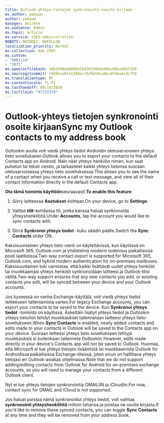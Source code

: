 ```yaml
---
title: Outlook-yhteys tietojen synkronointi osoite kirjaan
ms.author: pebaum
author: pebaum
manager: mnirkhe
ms.audience: Admin
ms.topic: article
ms.service: o365-administration
ROBOTS: NOINDEX, NOFOLLOW
localization_priority: Normal
ms.collection: Adm_O365
ms.custom:
- "9001114"
- "3075"
ms.openlocfilehash: 3dbdfd0e6686042bd30330b4e00bc082a9655160
ms.sourcegitcommit: c6692ce0fa1358ec3529e59ca0ecdfdea4cdc759
ms.translationtype: MT
ms.contentlocale: fi-FI
ms.lasthandoff: 09/14/2020
ms.locfileid: "47737374"
---
```

# <a name="sync-my-outlook-contacts-to-my-address-book"></a><span data-ttu-id="0f462-102">Outlook-yhteys tietojen synkronointi osoite kirjaan</span><span class="sxs-lookup"><span data-stu-id="0f462-102">Sync my Outlook contacts to my address book</span></span>

<span data-ttu-id="0f462-103">Outlookin avulla voit viedä yhteys tiedot Androidin oletusarvoiseen yhteys tieto sovellukseen.</span><span class="sxs-lookup"><span data-stu-id="0f462-103">Outlook allows you to export your contacts to the default Contacts app on Android.</span></span> <span data-ttu-id="0f462-104">Näin näet yhteys henkilön nimen, kun saat puhelun tai teksti viestin, ja tarkastelet kaikki yhteys tietonsa suoraan oletusarvoisessa yhteys tieto sovelluksessa.</span><span class="sxs-lookup"><span data-stu-id="0f462-104">This allows you to see the name of a contact when you receive a call or text message, and view all of their contact information directly in the default Contacts app.</span></span>
 
<span data-ttu-id="0f462-105">**Ota tämä toiminto käyttöön**seuraavasti:</span><span class="sxs-lookup"><span data-stu-id="0f462-105">**To enable this feature**:</span></span>
 
1. <span data-ttu-id="0f462-106">Siirry laitteessa **Asetukset**-kohtaan.</span><span class="sxs-lookup"><span data-stu-id="0f462-106">On your device, go to **Settings**.</span></span>

2. <span data-ttu-id="0f462-107">Valitse **tilit**-kohdassa tili, jonka kanssa haluat synkronoida yhteyshenkilöitä.</span><span class="sxs-lookup"><span data-stu-id="0f462-107">Under **Accounts**, tap the account you would like to sync contacts with.</span></span>

3. <span data-ttu-id="0f462-108">Siirrä **Synkronoi yhteys tiedot** -liuku säädin päälle.</span><span class="sxs-lookup"><span data-stu-id="0f462-108">Switch the **Sync Contacts** slider ON.</span></span>
 
<span data-ttu-id="0f462-109">Kaksisuuntainen yhteys tieto vienti on käytettävissä, kun käytössä on Microsoft 365, Outlook.com ja yhdistelmä moderni todennus paikallisissa posti laatikoissa.</span><span class="sxs-lookup"><span data-stu-id="0f462-109">Two-way contact export is supported for Microsoft 365, Outlook.com, and hybrid modern authentication for on-premises mailboxes.</span></span> <span data-ttu-id="0f462-110">Kaksisuuntainen tuki varmistaa, että kaikki lisättävät uudet yhteys henkilöt tai muokkaamasi yhteys henkilöt synkronoidaan laitteesi ja Outlook-tilisi välillä.</span><span class="sxs-lookup"><span data-stu-id="0f462-110">Two-way support ensures that any new contacts you add, or existing contacts you edit, will be synced between your device and your Outlook accounts.</span></span>
 
<span data-ttu-id="0f462-111">Jos kyseessä on vanha Exchange-käyttäjä, voit viedä yhteys tiedot laitteeseen tallentamista varten.</span><span class="sxs-lookup"><span data-stu-id="0f462-111">For legacy Exchange accounts, you can export your contacts to be saved to the device.</span></span> <span data-ttu-id="0f462-112">Kun **Synkronoi yhteys tiedot** -toiminto on käytössä, Äskettäin lisätyt yhteys tiedot ja Outlookin yhteys tietoihin tehdyt muokkaukset tallennetaan laitteesi yhteys tieto-sovellukseen.</span><span class="sxs-lookup"><span data-stu-id="0f462-112">When **Sync Contacts** is enabled, newly added contacts and edits made to your contacts in Outlook will be saved to the Contacts app on your device.</span></span> <span data-ttu-id="0f462-113">Suoraan laitteesi yhteys tieto sovellukseen tehtyjä muokkauksia ei kuitenkaan tallenneta Outlookiin.</span><span class="sxs-lookup"><span data-stu-id="0f462-113">However, edits made directly in your device's Contacts app will not be saved to Outlook.</span></span> <span data-ttu-id="0f462-114">Huomaa, että Microsoft ei tue yhteys tietojen lisäämistä tai muokkaamista Outlook for Androidissa paikallisissa Exchange-tileissä, joten sinun on hallittava yhteys tietojasi eri Outlook-asiakas ohjelmassa.</span><span class="sxs-lookup"><span data-stu-id="0f462-114">Note that we do not support adding/editing contacts from Outlook for Android for on-premises exchange accounts, so you will need to manage your contacts from a different Outlook client.</span></span>
 
<span data-ttu-id="0f462-115">Nyt ei tue yhteys tietojen synkronointia GMAILIIN ja iCloudiin.</span><span class="sxs-lookup"><span data-stu-id="0f462-115">For now, contact sync for GMAIL and iCloud is not supported.</span></span>
 
<span data-ttu-id="0f462-116">Jos haluat poistaa nämä synkronoidut yhteys tiedot, voit vaihtaa **synkronointi yhteyshenkilöitä** milloin tahansa ja poistaa ne osoite kirjasta.</span><span class="sxs-lookup"><span data-stu-id="0f462-116">If you'd like to remove these synced contacts, you can toggle **Sync Contacts** at any time and they will be removed from your address book.</span></span>
